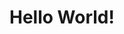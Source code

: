<html>
<head>
<title>Jered's Git Page</title>
</head>
<body>
<h1>
Hello World!
</h1>
</body>
</html>
